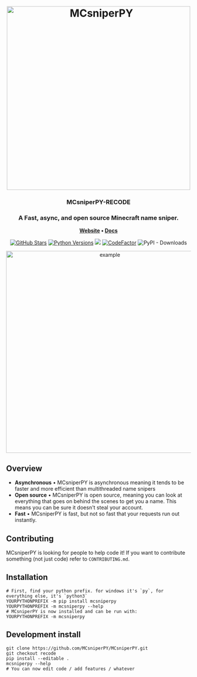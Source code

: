 <h1 align="center">
	<img
		width="500"
		alt="MCsniperPY"
		src="https://i.imgur.com/hl7h1ta.png?sanitize=true">
</h1>

<h3 align="center">
	MCsniperPY-RECODE
</h3>

<h3 align="center">
    A Fast, async, and open source Minecraft name sniper.
</h3>

<p align="center">
	<strong>
		<a href="https://mcsniperpy.github.io/">Website</a>
		•
		<a href="https://docs.mcsniperpy.com">Docs</a>
	</strong>
</p>
<p align="center">
	<a href="https://github.com/MCsniperPY/MCsniperPY">
	<img
		alt="GitHub Stars"
		src="https://img.shields.io/github/stars/MCsniperPY/MCsniperPY?color=%2370a1d2&label=Stars%20%E2%AD%90"></a>
	<a href="https://python.org/download"><img
		alt="Python Versions"
		src="https://img.shields.io/badge/Python%20Versions%20%F0%9F%90%8D-3.7%20%7C%203.8-%2370a1d2"></a>
		<a href="https://mcsniperpy.github.io/discord"><img src="https://img.shields.io/discord/734794891258757160?color=%2370a1d2&label=Discord&logo=discord&logoColor=white"></a>
		<a href="https://www.codefactor.io/repository/github/mcsniperpy/mcsniperpy/overview/recode"><img src="https://www.codefactor.io/repository/github/mcsniperpy/mcsniperpy/badge/recode" alt="CodeFactor" /></a>
        <img alt="PyPI - Downloads" src="https://img.shields.io/pypi/dw/MCsniperPY?logo=python&logoColor=%2370a1d2">
</p>

<p align="center">
	<img src="https://i.imgur.com/5PUNwfR.gif" width="550" alt="example">
</p>

## Overview

- **Asynchronous**  • MCsniperPY is asynchronous meaning it tends to be faster and more efficient than multithreaded name snipers
- **Open source** • MCsniperPY is open source, meaning you can look at everything that goes on behind the scenes to get you a name. This means you can be sure it doesn't steal your account.
- **Fast** • MCsniperPY is fast, but not so fast that your requests run out instantly.

## Contributing

MCsniperPY is looking for people to help code it! If you want to contribute something (not just code) refer to `CONTRIBUTING.md`.

## Installation

```shell
# First, find your python prefix. for windows it's `py`, for everything else, it's `python3`
YOURPYTHONPREFIX -m pip install mcsniperpy
YOURPYTHONPREFIX -m mcsniperpy --help
# MCsniperPY is now installed and can be run with:
YOURPYTHONPREFIX -m mcsniperpy
```

## Development install

```shell
git clone https://github.com/MCsniperPY/MCsniperPY.git
git checkout recode
pip install --editable .
mcsniperpy --help
# You can now edit code / add features / whatever
```
